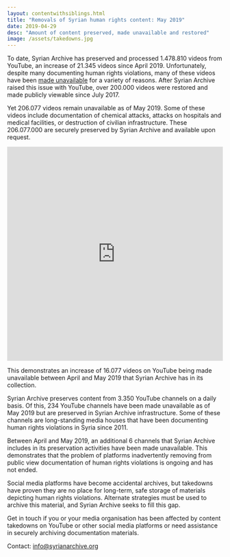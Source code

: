 ```yaml
---
layout: contentwithsiblings.html
title: "Removals of Syrian human rights content: May 2019"
date: 2019-04-29
desc: "Amount of content preserved, made unavailable and restored"
image: /assets/takedowns.jpg
---
```


To date, Syrian Archive has preserved and processed 1.478.810 videos from YouTube, an increase of 21.345 videos since April 2019. Unfortunately, despite many documenting human rights violations, many of these videos have been [made unavailable](https://syrianarchive.org/en/tech-advocacy) for a variety of reasons. After Syrian Archive raised this issue with YouTube, over 200.000 videos were restored and made publicly viewable since July 2017.

Yet 206.077 videos remain unavailable as of May 2019. Some of these videos include documentation of chemical attacks, attacks on hospitals and medical facilities, or destruction of civilian infrastructure. These 206.077.000 are securely preserved by Syrian Archive and available upon request.


<iframe width="100%" height="500" src="https://www.youtube.com/embed/FOGkSPT3sLE" frameborder="0" allow="accelerometer; autoplay; encrypted-media; gyroscope; picture-in-picture" allowfullscreen></iframe>


This demonstrates an increase of 16.077 videos on YouTube being made unavailable between April and May 2019 that Syrian Archive has in its collection.

Syrian Archive preserves content from 3.350 YouTube channels on a daily basis. Of this, 234 YouTube channels have been made unavailable as of May 2019 but are preserved in Syrian Archive infrastructure. Some of these channels are long-standing media houses that have been documenting human rights violations in Syria since 2011.

Between April and May 2019, an additional 6 channels that Syrian Archive includes in its preservation activities have been made unavailable. This demonstrates that the problem of platforms inadvertently removing from public view documentation of human rights violations is ongoing and has not ended.

Social media platforms have become accidental archives, but takedowns have proven they are no place for long-term, safe storage of materials depicting human rights violations. Alternate strategies must be used to archive this material, and Syrian Archive seeks to fill this gap.

Get in touch if you or your media organisation has been affected by content takedowns on YouTube or other social media platforms or need assistance in securely archiving documentation materials.

Contact: info@syrianarchive.org
